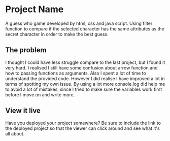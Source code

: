 # Project Name

A guess who game developed by html, css and java script. Using filter function to compare if the selected character has the same attributes as the secret character in order to make the best guess.


## The problem

I thought I could have less struggle compare to the last project, but I found it very hard. I realised I still have some confusion about arrow function and how to passing functions as arguments. 
Also I spent a lot of time to understand the provided code. However I did realise I have improved a lot in terms of spotting my own issue.
By using a lot more console.log did help me to avoid a lot of mistakes, since I tried to make sure the variables work first before I move on and write more. 


## View it live

Have you deployed your project somewhere? Be sure to include the link to the deployed project so that the viewer can click around and see what it's all about.
